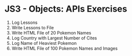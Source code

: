 # JS3 - Objects: APIs Exercises

1. Log Lessons
2. Write Lessons to File
3. Write HTML File of 20 Pokemon Names
4. Log Country with Largest Number of Cites
5. Log Name of Heaviest Pokemon
6. Write HTML File of 100 Pokemon Names and Images
